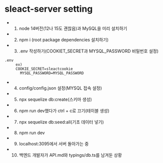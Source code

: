 # sleact-server setting
+ 1.   node 14버전(12나 15도 괜찮음)과 MySQL을 미리 설치하기
+ 2.   npm i (root package dependencies 설치하기)
+ 3.   .env 작성하기(COOKIET_SECRET과 MYSQL_PASSWORD 비밀번호 설정)
 ```
.env
      ex)
      COOKIE_SECRET=sleactcookie
        MYSQL_PASSWORD=MYSQL_PASSWORD
```
+ 4.   config/config.json 설정(MYSQL 접속 설정)
+ 5.   npx sequelize db:create(스키마 생성)
+ 6.   npm run dev했다가 ctrl + c로 끄기(테이블 생성)
+ 7.   npx sequelize db:seed:all(기초 데이터 넣기)
+ 8.   npm run dev
+ 9.   localhost:3095에서 서버 돌아가는 중
+ 10.  백엔드 개발자가 API.md와 typings/db.ts를 남겨둔 상황
